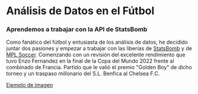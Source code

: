 # Análisis de Datos en el Fútbol

### Aprendemos a trabajar con la API de StatsBomb

Como fanático del fútbol y entusiasta de los análisis de datos, he decidido juntar dos pasiones y empezar a trabajar con las liberías de [StatsBomb](https://github.com/statsbomb) y de [MPL Soccer](https://mplsoccer.readthedocs.io/en/latest/).
Comenzando con un revisión del excelente rendimiento que tuvo Enzo Fernandez en la final de la Copa del Mundo 2022 frente al combinado de Francia. Partido que le valió el premio "Golden Boy" de dicho torneo y un traspaso millonario del S.L. Benfica al Chelsea F.C.

[Ejemplo de imagen](https://drive.google.com/file/d/1CU9pi9uES9Ho8HAuShtJG11EaxgVUa9e/uc?export=view?usp=share_link)

